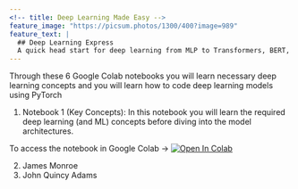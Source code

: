 ```yaml
---
<!-- title: Deep Learning Made Easy -->
feature_image: "https://picsum.photos/1300/400?image=989"
feature_text: |
  ## Deep Learning Express
  A quick head start for deep learning from MLP to Transformers, BERT, and GPT-2
---
```


Through these 6 Google Colab notebooks you will learn necessary deep learning concepts and you will learn how to code deep learning models using PyTorch
1. Notebook 1 (Key Concepts): In this notebook you will learn the required deep learning (and ML) concepts before diving into the model architectures.

<p> To access the notebook in Google Colab -> 
<a href="https://colab.research.google.com/drive/1n0r1hAhpwdl8y68NunA2fxIRDyjBQJTF?usp=sharing">
  <img src="https://colab.research.google.com/assets/colab-badge.svg" alt="Open In Colab"/>
</a>
</p>
  
2. James Monroe
3. John Quincy Adams
